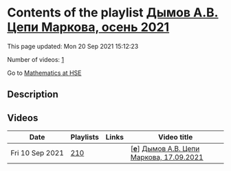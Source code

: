 # Contents of the playlist [Дымов А.В. Цепи Маркова, осень 2021](https://www.youtube.com/playlist?list=PLq3E5oubNNoAEeFeGKdD4yxH-VdHbiEeO)

This page updated: Mon 20 Sep 2021 15:12:23

Number of videos: [1](#videos)

Go to [Mathematics at HSE](../README.md)

## Description



## Videos

|Date|Playlists|Links|Video title|
|---|---|---|---|
| Fri&nbsp;10&nbsp;Sep&nbsp;2021 | [210](../playlists/210 "Дымов А.В. Цепи Маркова, осень 2021") |  | [[**e**](https://studio.youtube.com/video/wfuNSUG1Qco/edit "Edit")] [Дымов А.В. Цепи Маркова, 17.09.2021](https://www.youtube.com/watch?v=wfuNSUG1Qco&list=PLq3E5oubNNoAEeFeGKdD4yxH-VdHbiEeO "Markov Chains (associate prof.Dymov A.) 2021") |
